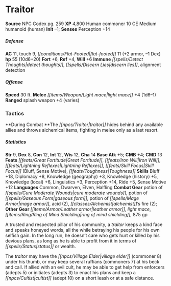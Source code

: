 ﻿---
cssclass: [monsters]
title1: Traitor
title2: Traitor
CR: 8
sources:
- name: NPC Codex
  page: 259
  link: http://paizo.com/products/btpy8v3a?Pathfinder-Roleplaying-Game-NPC-Codex
XP: 4800
race: Human
classes:
- commoner 10
alignment: CE
size: Medium
type: humanoid
subtypes:
- human
initiative:
  bonus: -1
AC:
  AC: 11
  touch: 9
  flat_footed: 11
  components:
    armor: 2
    dex: -1
HP:
  HP: 55
  long: 10d6+20
saves:
  fort: 6
  ref: 4
  will: 6
immunities:
- detect thoughts
- discern lies
- alignment detection
speeds:
  base: 30
attacks:
  melee:
  - - text: light mace +4 (1d6-1)
      entries:
      - - damage: 1d6-1
      attack: light mace
      bonus:
      - 4
  ranged:
  - - text: splash weapon +4 (varies)
      entries:
      - - effect: varies
      attack: splash weapon
      bonus:
      - 4
tactics:
  During Combat: The traitor hides behind any available allies and throws alchemical
    items, fighting in melee only as a last resort.
ability_scores:
  STR: 9
  DEX: 8
  CON: 12
  INT: 12
  WIS: 12
  CHA: 14
BAB: 5
CMB: 4
CMD: 13
feats:
- name: Great Fortitude
- name: Iron Will
- name: Lightning Reflexes
- name: Skill Focus (Bluff)
- name: Skill Focus (Sense Motive)
- name: Toughness
skills:
  Bluff: 18
  Diplomacy: 8
  Knowledge (geography): 3
  Knowledge (history): 5
  Knowledge (local): 6
  Linguistics: 3
  Perception: 14
  Ride: 5
  Sense Motive: 12
languages:
- Common
- Dwarven
- Elven
- Halfling
gear:
  combat:
  - potion of cure moderate wounds
  - potion of gaseous form
  - potion of mage armor
  - acid (2)
  - alchemist's fire (2)
  other:
  - leather armor
  - light mace
  - ring of mind shielding
  - 875 gp
desc_long: |-
  A trusted and respected pillar of his community, a traitor keeps a kind face and speaks honeyed words, all the while betraying his people for his own selfish gain. In the long run, he doesn't care who gets hurt or killed by his devious plans, as long as he is able to profit from it in terms of status or wealth.

  The traitor may have the village elder (commoner 8) under his thumb, or may keep several ruffians (commoners 7) at his beck and call. If allied with an evil cult, he may be able to get help from enforcers (adepts 5) or initiates (adepts 3) to enact his plans and keep a cultist (adept 10) on a short leash or at a safe distance.

---

# Traitor

**Source** NPC Codex pg. 259
**XP** 4,800
Human commoner 10
CE Medium humanoid (human)
**Init** –1; **Senses** Perception +14

##### Defense

**AC** 11, touch 9, _[[conditions/Flat-Footed|flat-footed]]_ 11 (+2 armor, –1 Dex)
**hp** 55 (10d6+20)
**Fort** +6, **Ref** +4, **Will** +6
**Immune** _[[spells/Detect Thoughts|detect thoughts]]_, _[[spells/Discern Lies|discern lies]]_, alignment detection

##### Offense
**Speed** 30 ft.
**Melee** _[[items/Weapon/Light mace|light mace]]_ +4 (1d6–1)
**Ranged** splash weapon +4 (varies)

### Tactics

**During Combat **The _[[npcs/Traitor|traitor]]_ hides behind any available allies and throws alchemical items, fighting in melee only as a last resort.

##### Statistics
**Str** 9, **Dex** 8, **Con** 12, **Int** 12, **Wis** 12, **Cha** 14
**Base Atk** +5; **CMB** +4; **CMD** 13
**Feats** _[[feats/Great Fortitude|Great Fortitude]]_, _[[feats/Iron Will|Iron Will]]_, _[[feats/Lightning Reflexes|Lightning Reflexes]]_, _[[feats/Skill Focus|Skill Focus]]_ (Bluff, Sense Motive), _[[feats/Toughness|Toughness]]_
**Skills** Bluff +18, Diplomacy +8, Knowledge (geography) +3, Knowledge (history) +5, Knowledge (local) +6, Linguistics +3, Perception +14, Ride +5, Sense Motive +12
**Languages** Common, Dwarven, Elven, Halfling
**Combat Gear** potion of _[[spells/Cure Moderate Wounds|cure moderate wounds]]_, potion of _[[spells/Gaseous Form|gaseous form]]_, potion of _[[spells/Mage Armor|mage armor]]_, acid (2), _[[classes/Alchemist|alchemist]]_’s fire (2); **Other Gear** _[[items/Armor/Leather armor|leather armor]]_, _light mace_, _[[items/Ring/Ring of Mind Shielding|ring of mind shielding]]_, 875 gp

A trusted and respected pillar of his community, a _traitor_ keeps a kind face and speaks honeyed words, all the while betraying his people for his own selfish gain. In the long run, he doesn’t care who gets hurt or killed by his devious plans, as long as he is able to profit from it in terms of _[[spells/Status|status]]_ or wealth.

The _traitor_ may have the _[[npcs/Village Elder|village elder]]_ (commoner 8) under his thumb, or may keep several ruffians (commoners 7) at his beck and call. If allied with an evil cult, he may be able to get help from enforcers (adepts 5) or initiates (adepts 3) to enact his plans and keep a _[[npcs/Cultist|cultist]]_ (adept 10) on a short leash or at a safe distance.